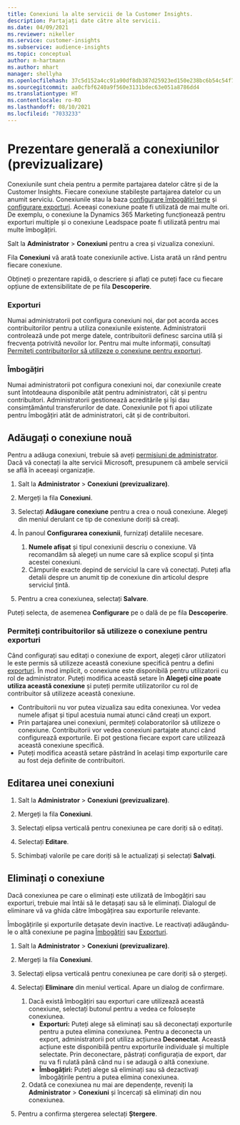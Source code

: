 ```yaml
---
title: Conexiuni la alte servicii de la Customer Insights.
description: Partajați date către alte servicii.
ms.date: 04/09/2021
ms.reviewer: nikeller
ms.service: customer-insights
ms.subservice: audience-insights
ms.topic: conceptual
author: m-hartmann
ms.author: mhart
manager: shellyha
ms.openlocfilehash: 37c5d152a4cc91a90df8db387d25923ed150e238bc6b54c54f7bba59fbd48c82
ms.sourcegitcommit: aa0cfbf6240a9f560e3131bdec63e051a8786dd4
ms.translationtype: HT
ms.contentlocale: ro-RO
ms.lasthandoff: 08/10/2021
ms.locfileid: "7033233"
---
```

# <a name="connections-preview-overview"></a>Prezentare generală a conexiunilor (previzualizare)

Conexiunile sunt cheia pentru a permite partajarea datelor către și de la Customer Insights. Fiecare conexiune stabilește partajarea datelor cu un anumit serviciu. Conexiunile stau la baza [configurare îmbogățiri terțe](enrichment-hub.md) și [configurare exporturi](export-destinations.md). Aceeași conexiune poate fi utilizată de mai multe ori. De exemplu, o conexiune la Dynamics 365 Marketing funcționează pentru exporturi multiple și o conexiune Leadspace poate fi utilizată pentru mai multe îmbogățiri.

Salt la **Administrator** > **Conexiuni** pentru a crea și vizualiza conexiuni.

Fila **Conexiuni** vă arată toate conexiunile active. Lista arată un rând pentru fiecare conexiune. 

Obțineți o prezentare rapidă, o descriere și aflați ce puteți face cu fiecare opțiune de extensibilitate de pe fila **Descoperire**.

### <a name="exports"></a>Exporturi

Numai administratorii pot configura conexiuni noi, dar pot acorda acces contribuitorilor pentru a utiliza conexiunile existente. Administratorii controlează unde pot merge datele, contribuitorii definesc sarcina utilă și frecvența potrivită nevoilor lor. Pentru mai multe informații, consultați [Permiteți contribuitorilor să utilizeze o conexiune pentru exporturi](#allow-contributors-to-use-a-connection-for-exports).

### <a name="enrichments"></a>Îmbogățiri

Numai administratorii pot configura conexiuni noi, dar conexiunile create sunt întotdeauna disponibile atât pentru administratori, cât și pentru contribuitori. Administratorii gestionează acreditările și își dau consimțământul transferurilor de date. Conexiunile pot fi apoi utilizate pentru îmbogățiri atât de administratori, cât și de contribuitori.

## <a name="add-a-new-connection"></a>Adăugați o conexiune nouă

Pentru a adăuga conexiuni, trebuie să aveți [permisiuni de administrator](permissions.md). Dacă vă conectați la alte servicii Microsoft, presupunem că ambele servicii se află în aceeași organizație.

1. Salt la **Administrator** > **Conexiuni (previzualizare)**.

1. Mergeți la fila **Conexiuni**.

1. Selectați **Adăugare conexiune** pentru a crea o nouă conexiune. Alegeți din meniul derulant ce tip de conexiune doriți să creați.

1. În panoul **Configurarea conexiunii**, furnizați detaliile necesare. 
   1. **Numele afișat** și tipul conexiunii descriu o conexiune. Vă recomandăm să alegeți un nume care să explice scopul și ținta acestei conexiuni.
   1. Câmpurile exacte depind de serviciul la care vă conectați. Puteți afla detalii despre un anumit tip de conexiune din articolul despre serviciul țintă.

1. Pentru a crea conexiunea, selectați **Salvare**.

Puteți selecta, de asemenea **Configurare** pe o dală de pe fila **Descoperire**.

### <a name="allow-contributors-to-use-a-connection-for-exports"></a>Permiteți contribuitorilor să utilizeze o conexiune pentru exporturi

Când configurați sau editați o conexiune de export, alegeți căror utilizatori le este permis să utilizeze această conexiune specifică pentru a defini [exporturi](export-destinations.md). În mod implicit, o conexiune este disponibilă pentru utilizatorii cu rol de administrator. Puteți modifica această setare în **Alegeți cine poate utiliza această conexiune** și puteți permite utilizatorilor cu rol de contribuitor să utilizeze această conexiune.

- Contribuitorii nu vor putea vizualiza sau edita conexiunea. Vor vedea numele afișat și tipul acestuia numai atunci când creați un export.
- Prin partajarea unei conexiuni, permiteți colaboratorilor să utilizeze o conexiune. Contribuitorii vor vedea conexiuni partajate atunci când configurează exporturile. Ei pot gestiona fiecare export care utilizează această conexiune specifică.
- Puteți modifica această setare păstrând în același timp exporturile care au fost deja definite de contribuitori.

## <a name="edit-a-connection"></a>Editarea unei conexiuni

1. Salt la **Administrator** > **Conexiuni (previzualizare)**.

1. Mergeți la fila **Conexiuni**.

1. Selectați elipsa verticală pentru conexiunea pe care doriți să o editați.

1. Selectați **Editare**.

1. Schimbați valorile pe care doriți să le actualizați și selectați **Salvați**.

## <a name="remove-a-connection"></a>Eliminați o conexiune

Dacă conexiunea pe care o eliminați este utilizată de îmbogățiri sau exporturi, trebuie mai întâi să le detașați sau să le eliminați. Dialogul de eliminare vă va ghida către îmbogățirea sau exporturile relevante. 

Îmbogățirile și exporturile detașate devin inactive. Le reactivați adăugându-le o altă conexiune pe pagina [Îmbogățiri](enrichment-hub.md) sau [Exporturi](export-destinations.md).

1. Salt la **Administrator** > **Conexiuni (previzualizare)**.

1. Mergeți la fila **Conexiuni**.

1. Selectați elipsa verticală pentru conexiunea pe care doriți să o ștergeți.

1. Selectați **Eliminare** din meniul vertical. Apare un dialog de confirmare.

   1. Dacă există îmbogățiri sau exporturi care utilizează această conexiune, selectați butonul pentru a vedea ce folosește conexiunea.
      - **Exporturi:** Puteți alege să eliminați sau să deconectați exporturile pentru a putea elimina conexiunea. Pentru a deconecta un export, administratorii pot utiliza acțiunea **Deconectat**. Această acțiune este disponibilă pentru exporturile individuale și multiple selectate. Prin deconectare, păstrați configurația de export, dar nu va fi rulată până când nu i se adaugă o altă conexiune.
      - **Îmbogățiri:** Puteți alege să eliminați sau să dezactivați îmbogățirile pentru a putea elimina conexiunea. 
   1. Odată ce conexiunea nu mai are dependențe, reveniți la **Administrator** > **Conexiuni** și încercați să eliminați din nou conexiunea.

1. Pentru a confirma ștergerea selectați **Ștergere**.

